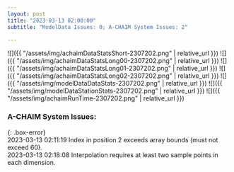 ```yaml
---
layout: post
title: "2023-03-13 02:00:00"
subtitle: "ModelData Issues: 0; A-CHAIM System Issues: 2"

---
```


![]({{ "/assets/img/achaimDataStatsShort-2307202.png" | relative_url }})
![]({{ "/assets/img/achaimDataStatsLong00-2307202.png" | relative_url }})
![]({{ "/assets/img/achaimDataStatsLong01-2307202.png" | relative_url }})
![]({{ "/assets/img/achaimDataStatsLong02-2307202.png" | relative_url }})
![]({{ "/assets/img/modelDataDataStats-2307202.png" | relative_url }})
![]({{ "/assets/img/modelDataStationStats-2307202.png" | relative_url }})
![]({{ "/assets/img/achaimRunTime-2307202.png" | relative_url }})


### A-CHAIM System Issues:  
  
{: .box-error}  
2023-03-13 02:11:19 Index in position 2 exceeds array bounds (must not exceed 60).  
2023-03-13 02:18:08 Interpolation requires at least two sample points in each dimension.  
